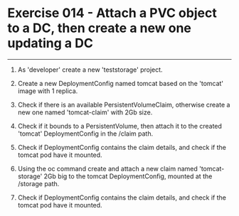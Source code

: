 # Exercise 014 - Attach a PVC object to a DC, then create a new one updating a DC

---

1. As 'developer' create a new 'teststorage' project.

2. Create a new DeploymentConfig named tomcat based on the 'tomcat' image with
   1 replica.

3. Check if there is an available PersistentVolumeClaim, otherwise create a
   new one named 'tomcat-claim' with 2Gb size.

4. Check if it bounds to a PersistentVolume, then attach it to the created
   'tomcat' DeploymentConfig in the /claim path.

5. Check if DeploymentConfig contains the claim details, and check if the
   tomcat pod have it mounted.

6. Using the oc command create and attach a new claim named 'tomcat-storage'
   2Gb big to the tomcat DeploymentConfig, mounted at the /storage path.

7. Check if DeploymentConfig contains the claim details, and check if the
   tomcat pod have it mounted.

